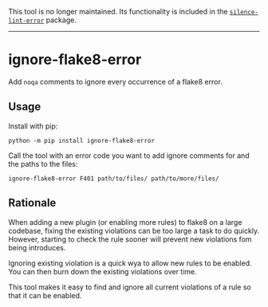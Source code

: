 This tool is no longer maintained. Its functionality is included in the [`silence-lint-error`](https://pypi.org/project/silence-lint-error/) package.

---

# ignore-flake8-error

Add `noqa` comments to ignore every occurrence of a flake8 error.

## Usage

Install with pip:

```shell
python -m pip install ignore-flake8-error
```

Call the tool with an error code you want to add ignore comments for and the
paths to the files:

```shell
ignore-flake8-error F401 path/to/files/ path/to/more/files/
```

## Rationale

When adding a new plugin (or enabling more rules) to flake8 on a large codebase,
fixing the existing violations can be too large a task to do quickly. However,
starting to check the rule sooner will prevent new violations fom being
introduces.

Ignoring existing violation is a quick wya to allow new rules to be enabled. You
can then burn down the existing violations over time.

This tool makes it easy to find and ignore all current violations of a rule so
that it can be enabled.
